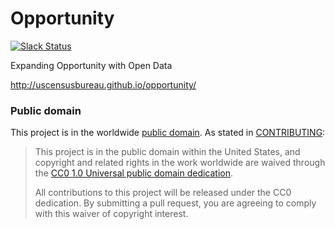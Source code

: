 # Opportunity

[![Slack Status](https://opportunity-slack.herokuapp.com/badge.svg)](https://opportunity-slack.herokuapp.com)

Expanding Opportunity with Open Data

http://uscensusbureau.github.io/opportunity/


### Public domain

This project is in the worldwide [public domain](LICENSE.md). As stated in [CONTRIBUTING](CONTRIBUTING.md):

> This project is in the public domain within the United States, and copyright and related rights in the work worldwide are waived through the [CC0 1.0 Universal public domain dedication](https://creativecommons.org/publicdomain/zero/1.0/).
>
> All contributions to this project will be released under the CC0 dedication. By submitting a pull request, you are agreeing to comply with this waiver of copyright interest.
